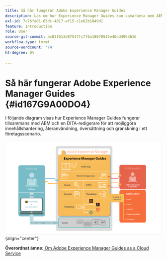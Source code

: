 ```yaml
---
title: Så här fungerar Adobe Experience Manager Guides
description: Läs om hur Experience Manager Guides kan samarbeta med AEM och andra DITA-redigerare för att möjliggöra hantering, återanvändning, översättning och granskning av material i ett företagsscenario.
exl-id: 7c76fa01-63dc-4017-af15-c1e62b1849d1
feature: Introduction
role: User
source-git-commit: ac83f613d87547fc7f6a18070545e40ad4963616
workflow-type: tm+mt
source-wordcount: '74'
ht-degree: 0%

---
```


# Så här fungerar Adobe Experience Manager Guides {#id167G9A00DO4}

I följande diagram visas hur Experience Manager Guides fungerar tillsammans med AEM och en DITA-redigerare för att möjliggöra innehållshantering, återanvändning, översättning och granskning i ett företagsscenario.

![](images/xml-add-on-how-it-works.png){align="center"}


**Överordnat ämne:**[ Om Adobe Experience Manager Guides as a Cloud Service](intro.md)
